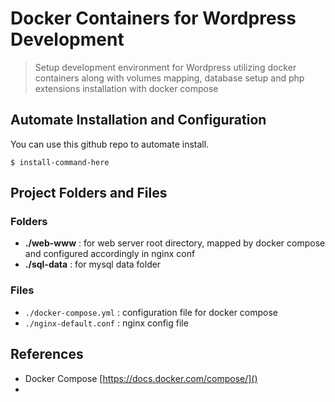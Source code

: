 # Docker Containers for Wordpress Development

> Setup development environment for Wordpress utilizing docker containers along with volumes mapping, database setup and php extensions installation with docker compose

## Automate Installation and Configuration

You can use this github repo to automate install.

`$ install-command-here`

## Project Folders and Files

### Folders

- **./web-www** : for web server root directory, mapped by docker compose and configured accordingly in nginx conf
- **./sql-data** : for mysql data folder

### Files

- `./docker-compose.yml` : configuration file for docker compose
- `./nginx-default.conf` : nginx config file

## References

- Docker Compose [https://docs.docker.com/compose/]()
- 
